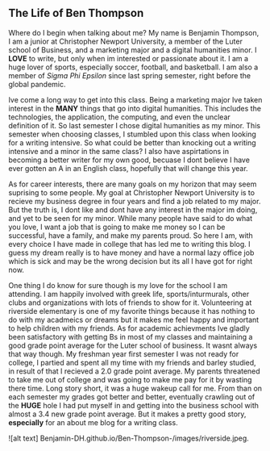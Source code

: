 ## The Life of Ben Thompson

   Where do I begin when talking about me? My name is Benjamin Thompson, I am a junior at Christopher Newport University, a member of the Luter school of Business, and a marketing major and a digital humanities minor. I **LOVE** to write, but only when im interested or passionate about it. I am a huge lover of sports, especially soccer, football, and basketball. I am also a member of _Sigma Phi Epsilon_ since last spring semester, right before the global pandemic. 
   
   Ive come a long way to get into this class. Being a marketing major Ive taken interest in the **MANY** things that go into digital humanities. This includes the technologies, the application, the computing, and even the unclear definition of it. So last semester I chose digital humanities as my minor. This semester when choosing classes, I stumbled upon this class when looking for a writing intensive. So what could be better than knocking out a writing intensive and a minor in the same class? I also have aspirtations in becoming a better writer for my own good, becuase I dont believe I have ever gotten an A in an English class, hopefully that will change this year. 
   
   As for career interests, there are many goals on my horizon that may seem suprising to some people. My goal at Christopher Newport University is to recieve my business degree in four years and find a job related to my major. But the truth is, I dont like and dont have any interest in the major im doing, and yet to be seen for my minor. While many people have said to do what you love, I want a job that is going to make me money so I can be successful, have a family, and make my parents proud. So here I am, with every choice I have made in college that has led me to writing this blog. I guess my dream really is to have money and have a normal lazy office job which is sick and may be the wrong decision but its all I have got for right now.
   
  One thing I do know for sure though is my love for the school I am attending. I am happily involved with greek life, sports/inturmurals, other clubs and organizations with lots of friends to show for it. Volunteering at riverside elementary is one of my favorite things because it has nothing to do with my acadmeics or dreams but it makes me feel happy and important to help children with my friends. As for academic achievments Ive gladly been satisfactory with getting Bs in most of my classes and maintaining a good grade point average for the Luter school of business. It wasnt always that way though. My freshman year first semester I was not ready for college, I partied and spent all my time with my friends and barley studied, in result of that I recieved a 2.0 grade point average. My parents threatened to take me out of college and was going to make me pay for it by wasting there time. Long story short, it was a huge wakeup call for me. From than on each semester my grades got better and better, eventually crawling out of the **HUGE** hole I had put myself in and getting into the business school with almost a 3.4 new grade point average. But it makes a pretty good story, **especially** for an about me blog for a writing class.
  
![alt text] Benjamin-DH.github.io/Ben-Thompson-/images/riverside.jpeg.
